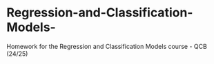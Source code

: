 # Regression-and-Classification-Models-
Homework for the Regression and Classification Models course - QCB (24/25)
